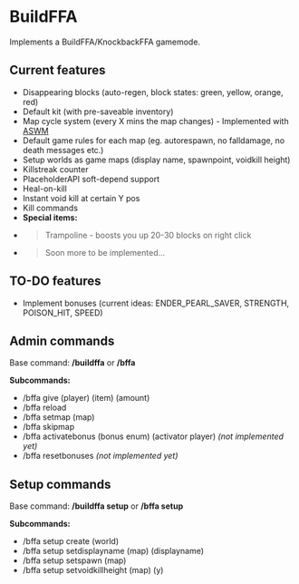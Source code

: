 # BuildFFA
Implements a BuildFFA/KnockbackFFA gamemode.

## Current features
- Disappearing blocks (auto-regen, block states: green, yellow, orange, red)
- Default kit (with pre-saveable inventory)
- Map cycle system (every X mins the map changes) - Implemented with [ASWM](https://github.com/Paul19988/Advanced-Slime-World-Manager)
- Default game rules for each map (eg. autorespawn, no falldamage, no death messages etc.)
- Setup worlds as game maps (display name, spawnpoint, voidkill height)
- Killstreak counter
- PlaceholderAPI soft-depend support
- Heal-on-kill
- Instant void kill at certain Y pos
- Kill commands
- **Special items:**
- > Trampoline - boosts you up 20-30 blocks on right click
- > Soon more to be implemented...

## TO-DO features
- Implement bonuses (current ideas: ENDER_PEARL_SAVER, STRENGTH, POISON_HIT, SPEED)

## Admin commands
Base command: **/buildffa** or **/bffa**

**Subcommands:**
- /bffa give (player) (item) (amount)
- /bffa reload
- /bffa setmap (map)
- /bffa skipmap
- /bffa activatebonus (bonus enum) (activator player) *(not implemented yet)*
- /bffa resetbonuses *(not implemented yet)*

## Setup commands
Base command: **/buildffa setup** or **/bffa setup**

**Subcommands:**
- /bffa setup create (world)
- /bffa setup setdisplayname (map) (displayname)
- /bffa setup setspawn (map)
- /bffa setup setvoidkillheight (map) (y)
